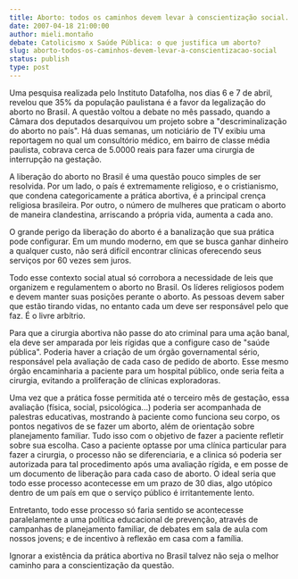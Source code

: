 ```yaml
---
title: Aborto: todos os caminhos devem levar à conscientização social.
date: 2007-04-18 21:00:00
author: mieli.montaño
debate: Catolicismo x Saúde Pública: o que justifica um aborto?
slug: aborto-todos-os-caminhos-devem-levar-a-conscientizacao-social
status: publish 
type: post
---
```


Uma pesquisa realizada pelo Instituto Datafolha, nos dias 6 e 7 de abril, revelou que 35% da população paulistana é a favor da legalização do aborto no Brasil. A questão voltou a debate no mês passado, quando a Câmara dos deputados desarquivou um projeto sobre a "descriminalização do aborto no país". Há duas semanas, um noticiário de TV exibiu uma reportagem no qual um consultório médico, em bairro de classe média paulista, cobrava cerca de 5.0000 reais para fazer uma cirurgia de interrupção na gestação.   

  

A liberação do aborto no Brasil é uma questão pouco simples de ser resolvida. Por um lado, o país é extremamente religioso, e o cristianismo, que condena categoricamente a prática abortiva, é a principal crença religiosa brasileira. Por outro, o número de mulheres que praticam o aborto de maneira clandestina, arriscando a própria vida, aumenta a cada ano.  

  

O grande perigo da liberação do aborto é a banalização que sua prática pode configurar. Em um mundo moderno, em que se busca ganhar dinheiro a qualquer custo, não será difícil encontrar clínicas oferecendo seus serviços por 60 vezes sem juros.  

  

Todo esse contexto social atual só corrobora a necessidade de leis que organizem e regulamentem o aborto no Brasil. Os líderes religiosos podem e devem manter suas posições perante o aborto. As pessoas devem saber que estão tirando vidas, no entanto cada um deve ser responsável pelo que faz. É o livre arbítrio.  

  

Para que a cirurgia abortiva não passe do ato criminal para uma ação banal, ela deve ser amparada por leis rígidas que a configure caso de "saúde pública". Poderia haver a criação de um órgão governamental sério, responsável pela avaliação de cada caso de pedido de aborto. Esse mesmo órgão encaminharia a paciente para um hospital público, onde seria feita a cirurgia, evitando a proliferação de clínicas exploradoras.   

  

Uma vez que a prática fosse permitida até o terceiro mês de gestação, essa avaliação (física, social, psicológica...) poderia ser acompanhada de palestras educativas, mostrando à paciente como funciona seu corpo, os pontos negativos de se fazer um aborto, além de orientação sobre planejamento familiar. Tudo isso com o objetivo de fazer a paciente refletir sobre sua escolha. Caso a paciente optasse por uma clínica particular para fazer a cirurgia, o processo não se diferenciaria, e a clinica só poderia ser autorizada para tal procedimento após uma avaliação rígida, e em posse de um documento de liberação para cada caso de aborto. O ideal seria que todo esse processo acontecesse em um prazo de 30 dias, algo utópico dentro de um país em que o serviço público é irritantemente lento.   

  

Entretanto, todo esse processo só faria sentido se acontecesse paralelamente a uma política educacional de prevenção, através de campanhas de planejamento familiar, de debates em sala de aula com nossos jovens; e de incentivo à reflexão em casa com a família.   

  

Ignorar a existência da prática abortiva no Brasil talvez não seja o melhor caminho para a conscientização da questão.
